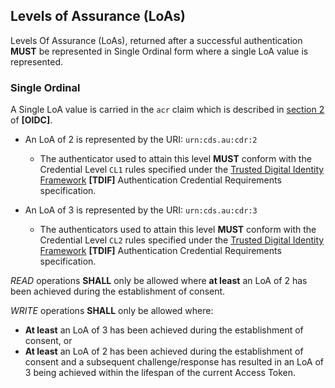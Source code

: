 ## Levels of Assurance (LoAs)
Levels Of Assurance (LoAs), returned after a successful authentication **MUST** be represented in Single Ordinal form where a single LoA value is represented.

<a id="ordinal-loa"></a>
### Single Ordinal
A Single LoA value is carried in the `acr` claim which is described in [section 2](https://openid.net/specs/openid-connect-core-1_0.html#IDToken) of **[OIDC]**.

  - An LoA of 2 is represented by the URI: `urn:cds.au:cdr:2`
    - The authenticator used to attain this level **MUST** conform with the Credential Level `CL1` rules specified under the [Trusted Digital Identity Framework](https://www.dta.gov.au/our-projects/digital-identity/trusted-digital-identity-framework) **[TDIF]** Authentication Credential Requirements specification.


  - An LoA of 3 is represented by the URI: `urn:cds.au:cdr:3`
    - The authenticators used to attain this level **MUST** conform with the Credential Level `CL2` rules specified under the [Trusted Digital Identity Framework](https://www.dta.gov.au/our-projects/digital-identity/trusted-digital-identity-framework/framework-documents) **[TDIF]** Authentication Credential Requirements specification.

*READ* operations **SHALL** only be allowed where __at least__ an LoA of 2 has been achieved during the establishment of consent.

*WRITE* operations **SHALL** only be allowed where:

- __At least__ an LoA of 3 has been achieved during the establishment of consent, or
- __At least__ an LoA of 2 has been achieved during the establishment of consent and a subsequent challenge/response has resulted in an LoA of 3 being achieved within the lifespan of the current Access Token.
